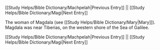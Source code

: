 [[Study Helps/Bible Dictionary/Machpelah|Previous Entry]]  ||  [[Study Helps/Bible Dictionary/Magi|Next Entry]]

 The woman of Magdala (see [[Study Helps/Bible Dictionary/Mary|Mary]]). Magdala was near Tiberias, on the western shore of the Sea of Galilee.

[[Study Helps/Bible Dictionary/Machpelah|Previous Entry]]  ||  [[Study Helps/Bible Dictionary/Magi|Next Entry]]